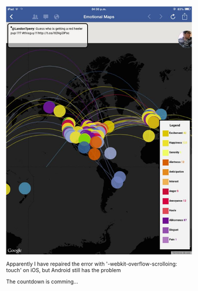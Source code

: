 ![Image](../project_images/overflow-ios.jpg?raw=true)

Apparently I have repaired the error with '-webkit-overflow-scrolloing: touch' on iOS, but Android still has the problem

The countdown is comming...